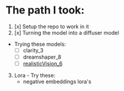 # The path I took:

1. [x] Setup the repo to work in it
2. [x] Turning the model into a diffuser model
 - Trying these models:
    - [ ] clarity_3
    - [ ] dreamshaper_8
    - [ ] [realisticVision_6](https://huggingface.co/SG161222/Realistic_Vision_V6.0_B1_noVAE)
3. Lora - Try these:
    - negative embeddings lora's
